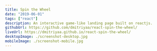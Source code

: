 ```yaml
---
title: Spin the Wheel
date: "2019-06-01"
tags: ["react"]
description: An interactive game-like landing page built on reactjs.
githubUrl: https://github.com/dmitriyaa/react-spin-the-wheel/
liveUrl: https://dmitriyaa.github.io/react-spin-the-wheel/
desktopImage: ./screenshot-desktop.jpg
mobileImage: ./screenshot-mobile.jpg
---
```


